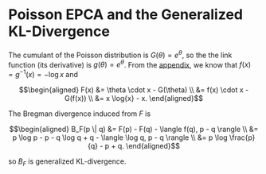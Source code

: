 # Poisson EPCA and the Generalized KL-Divergence

The cumulant of the Poisson distribution is $G(\theta) = e^\theta$, so the the link function (its derivative) is $g(\theta) = e^\theta$. From the [appendix](./inverses.md), we know that $f(x) = g^{-1}(x) = -\log{x}$ and 

$$\begin{aligned}
F(x) 
&= \theta \cdot x - G(\theta) \\
&= f(x) \cdot x - G(f(x)) \\
&= x \log{x} - x.
\end{aligned}$$

The Bregman divergence induced from $F$ is

$$\begin{aligned}
B_F(p \| q) 
&= F(p) - F(q) - \langle f(q), p - q \rangle \\
&= p \log p - p - q \log q + q - \langle \log q, p - q \rangle \\
&= p \log \frac{p}{q} - p + q.
\end{aligned}$$

so $B_F$ is generalized KL-divergence.
